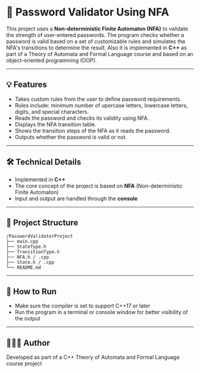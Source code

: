 # 🔐 Password Validator Using NFA

This project uses a **Non-deterministic Finite Automaton (NFA)** to validate the strength of user-entered passwords. The program checks whether a password is valid based on a set of customizable rules and simulates the NFA's transitions to determine the result. Also it is implemented in **C++** as part of a Theory of Automata and Formal Language course and based on an object-oriented programming (OOP).

---

## 💡 Features

- Takes custom rules from the user to define password requirements.
- Rules include: minimum number of upercase letters, lowercase letters, digits, and special characters.
- Reads the password and checks its validity using NFA.
- Displays the NFA transition table.
- Shows the transition steps of the NFA as it reads the password.
- Outputs whether the password is valid or not.

---

## 🛠 Technical Details

- Implemented in **C++**
- The core concept of the project is based on **NFA** (Non-deterministic Finite Automaton)
- Input and output are handled through the **console**

---

## 📁 Project Structure

```
/PasswordValidatorProject
├── main.cpp
├── StateType.h
├── TransitionType.h
├── NFA.h / .cpp
├── State.h / .cpp
└── README.md
```

---

## 🚀 How to Run

- Make sure the compiler is set to support C++17 or later
- Run the program in a terminal or console window for better visibility of the output

---

## 👩🏻‍💻 Author

Developed as part of a C++ Theory of Automata and Formal Language course project
